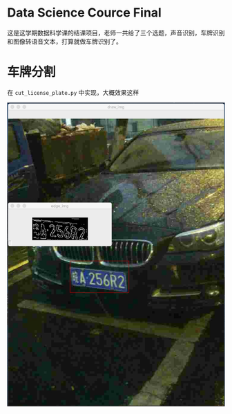 # Data Science Cource Final

这是这学期数据科学课的结课项目，老师一共给了三个选题，声音识别，车牌识别和图像转语音文本，打算就做车牌识别了。

# 车牌分割

在 `cut_license_plate.py` 中实现，大概效果这样

![example](https://raw.githubusercontent.com/mizu-bai/Data-Science-Cource-Final/main/example.png)
